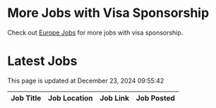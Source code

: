 # More Jobs with Visa Sponsorship

Check out [Europe Jobs](https://github.com/sureshparimi/europejobs#latest-jobs) for more jobs with visa sponsorship.

# Latest Jobs

This page is updated at December 23, 2024 09:55:42

| Job Title | Job Location | Job Link | Job Posted |
| --- | --- | --- | --- |
